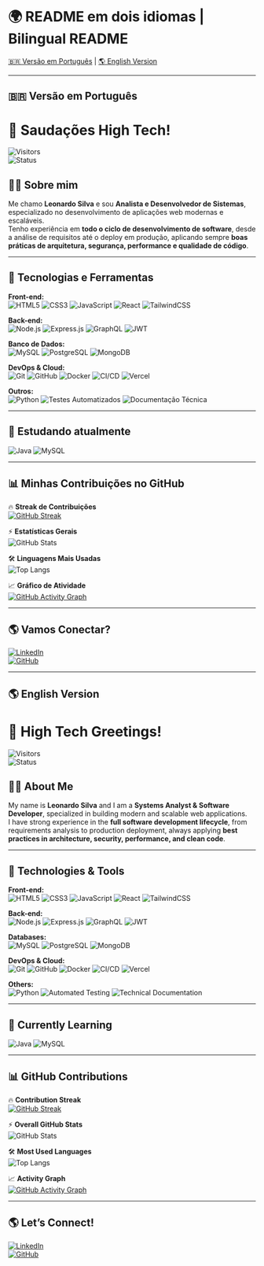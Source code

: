 # 🌍 README em dois idiomas | Bilingual README  

[🇧🇷 Versão em Português](#-versão-em-português) | [🌎 English Version](#-english-version)  

---

## 🇧🇷 Versão em Português  

# 🚀 Saudações High Tech!  

![Visitors](https://komarev.com/ghpvc/?username=LEOTECH47&label=Visualizações&color=0e75b6&style=flat)  
![Status](https://readme-typing-svg.herokuapp.com?font=Fira+Code&pause=1000&color=00F7FF&center=false&vCenter=true&width=500&lines=Construindo+Soluções+High+Tech+⚡;Sempre+Aprendendo+🚀)

## 👨‍💻 Sobre mim

Me chamo **Leonardo Silva** e sou **Analista e Desenvolvedor de Sistemas**, especializado no desenvolvimento de aplicações web modernas e escaláveis.  
Tenho experiência em **todo o ciclo de desenvolvimento de software**, desde a análise de requisitos até o deploy em produção, aplicando sempre **boas práticas de arquitetura, segurança, performance e qualidade de código**.  

---

## 🔧 Tecnologias e Ferramentas  

**Front-end:**  
![HTML5](https://img.shields.io/badge/HTML5-E34F26?style=for-the-badge&logo=html5&logoColor=white) 
![CSS3](https://img.shields.io/badge/CSS3-1572B6?style=for-the-badge&logo=css3&logoColor=white) 
![JavaScript](https://img.shields.io/badge/JavaScript-F7DF1E?style=for-the-badge&logo=javascript&logoColor=black) 
![React](https://img.shields.io/badge/React-20232A?style=for-the-badge&logo=react&logoColor=61DAFB) 
![TailwindCSS](https://img.shields.io/badge/Tailwind_CSS-38B2AC?style=for-the-badge&logo=tailwind-css&logoColor=white)

**Back-end:**  
![Node.js](https://img.shields.io/badge/Node.js-43853D?style=for-the-badge&logo=node.js&logoColor=white) 
![Express.js](https://img.shields.io/badge/Express.js-404D59?style=for-the-badge) 
![GraphQL](https://img.shields.io/badge/GraphQL-E10098?style=for-the-badge&logo=graphql&logoColor=white) 
![JWT](https://img.shields.io/badge/JWT-black?style=for-the-badge&logo=JSON%20web%20tokens)

**Banco de Dados:**  
![MySQL](https://img.shields.io/badge/MySQL-005C84?style=for-the-badge&logo=mysql&logoColor=white) 
![PostgreSQL](https://img.shields.io/badge/PostgreSQL-316192?style=for-the-badge&logo=postgresql&logoColor=white) 
![MongoDB](https://img.shields.io/badge/MongoDB-4EA94B?style=for-the-badge&logo=mongodb&logoColor=white)

**DevOps & Cloud:**  
![Git](https://img.shields.io/badge/Git-F05032?style=for-the-badge&logo=git&logoColor=white) 
![GitHub](https://img.shields.io/badge/GitHub-100000?style=for-the-badge&logo=github&logoColor=white) 
![Docker](https://img.shields.io/badge/Docker-2496ED?style=for-the-badge&logo=docker&logoColor=white) 
![CI/CD](https://img.shields.io/badge/CI%2FCD-000000?style=for-the-badge&logo=githubactions&logoColor=white) 
![Vercel](https://img.shields.io/badge/Vercel-000000?style=for-the-badge&logo=vercel&logoColor=white)

**Outros:**  
![Python](https://img.shields.io/badge/python-3670A0?style=for-the-badge&logo=python&logoColor=ffdd54) 
![Testes Automatizados](https://img.shields.io/badge/Testes%20Automatizados-25A162?style=for-the-badge&logo=testing-library&logoColor=white) 
![Documentação Técnica](https://img.shields.io/badge/Documentação_Técnica-0078D6?style=for-the-badge&logo=readthedocs&logoColor=white)

---

## 📖 Estudando atualmente  

![Java](https://img.shields.io/badge/Java-%23ED8B00.svg?style=for-the-badge&logo=openjdk&logoColor=white) 
![MySQL](https://img.shields.io/badge/MySQL-005C84?style=for-the-badge&logo=mysql&logoColor=white)

---

## 📊 Minhas Contribuições no GitHub  

🔥 **Streak de Contribuições**  
[![GitHub Streak](https://streak-stats.demolab.com/?user=LEOTECH4-PROJECTS&theme=tokyonight&hide_border=true)](https://git.io/streak-stats)

⚡ **Estatísticas Gerais**  
![GitHub Stats](https://github-readme-stats.vercel.app/api?username=LEOTECH-PROJECTS&show_icons=true&theme=tokyonight&hide_border=true&count_private=true)

🛠️ **Linguagens Mais Usadas**  
![Top Langs](https://github-readme-stats.vercel.app/api/top-langs/?username=LEOTECH-PROJECTS&layout=compact&theme=tokyonight&hide_border=true)

📈 **Gráfico de Atividade**  
[![GitHub Activity Graph](https://github-readme-activity-graph.vercel.app/graph?username=LEOTECH-PROJECTS&theme=tokyo-night&hide_border=true)](https://github.com/ashutosh00710/github-readme-activity-graph)

---

## 🌎 Vamos Conectar?  

[![LinkedIn](https://img.shields.io/badge/LinkedIn-%230077B5.svg?style=for-the-badge&logo=linkedin&logoColor=white)](https://br.linkedin.com/in/leonardo-silva-tech1975)  
[![GitHub](https://img.shields.io/badge/GitHub-100000?style=for-the-badge&logo=github&logoColor=white)](https://github.com/LEOTECH-PROJECTS)  

---

## 🌎 English Version  

# 🚀 High Tech Greetings!  

![Visitors](https://komarev.com/ghpvc/?username=LEOTECH47&label=Profile%20Views&color=0e75b6&style=flat)  
![Status](https://readme-typing-svg.herokuapp.com?font=Fira+Code&pause=1000&color=00F7FF&center=false&vCenter=true&width=500&lines=Building+High+Tech+Solutions+⚡;Always+Learning+🚀)

## 👨‍💻 About Me  

My name is **Leonardo Silva** and I am a **Systems Analyst & Software Developer**, specialized in building modern and scalable web applications.  
I have strong experience in the **full software development lifecycle**, from requirements analysis to production deployment, always applying **best practices in architecture, security, performance, and clean code**.  

---

## 🔧 Technologies & Tools  

**Front-end:**  
![HTML5](https://img.shields.io/badge/HTML5-E34F26?style=for-the-badge&logo=html5&logoColor=white) 
![CSS3](https://img.shields.io/badge/CSS3-1572B6?style=for-the-badge&logo=css3&logoColor=white) 
![JavaScript](https://img.shields.io/badge/JavaScript-F7DF1E?style=for-the-badge&logo=javascript&logoColor=black) 
![React](https://img.shields.io/badge/React-20232A?style=for-the-badge&logo=react&logoColor=61DAFB) 
![TailwindCSS](https://img.shields.io/badge/Tailwind_CSS-38B2AC?style=for-the-badge&logo=tailwind-css&logoColor=white)

**Back-end:**  
![Node.js](https://img.shields.io/badge/Node.js-43853D?style=for-the-badge&logo=node.js&logoColor=white) 
![Express.js](https://img.shields.io/badge/Express.js-404D59?style=for-the-badge) 
![GraphQL](https://img.shields.io/badge/GraphQL-E10098?style=for-the-badge&logo=graphql&logoColor=white) 
![JWT](https://img.shields.io/badge/JWT-black?style=for-the-badge&logo=JSON%20web%20tokens)

**Databases:**  
![MySQL](https://img.shields.io/badge/MySQL-005C84?style=for-the-badge&logo=mysql&logoColor=white) 
![PostgreSQL](https://img.shields.io/badge/PostgreSQL-316192?style=for-the-badge&logo=postgresql&logoColor=white) 
![MongoDB](https://img.shields.io/badge/MongoDB-4EA94B?style=for-the-badge&logo=mongodb&logoColor=white)

**DevOps & Cloud:**  
![Git](https://img.shields.io/badge/Git-F05032?style=for-the-badge&logo=git&logoColor=white) 
![GitHub](https://img.shields.io/badge/GitHub-100000?style=for-the-badge&logo=github&logoColor=white) 
![Docker](https://img.shields.io/badge/Docker-2496ED?style=for-the-badge&logo=docker&logoColor=white) 
![CI/CD](https://img.shields.io/badge/CI%2FCD-000000?style=for-the-badge&logo=githubactions&logoColor=white) 
![Vercel](https://img.shields.io/badge/Vercel-000000?style=for-the-badge&logo=vercel&logoColor=white)

**Others:**  
![Python](https://img.shields.io/badge/python-3670A0?style=for-the-badge&logo=python&logoColor=ffdd54) 
![Automated Testing](https://img.shields.io/badge/Automated%20Testing-25A162?style=for-the-badge&logo=testing-library&logoColor=white) 
![Technical Documentation](https://img.shields.io/badge/Technical_Documentation-0078D6?style=for-the-badge&logo=readthedocs&logoColor=white)

---

## 📖 Currently Learning  

![Java](https://img.shields.io/badge/Java-%23ED8B00.svg?style=for-the-badge&logo=openjdk&logoColor=white) 
![MySQL](https://img.shields.io/badge/MySQL-005C84?style=for-the-badge&logo=mysql&logoColor=white)

---

## 📊 GitHub Contributions  

🔥 **Contribution Streak**  
[![GitHub Streak](https://streak-stats.demolab.com/?user=LEOTECH-PROJECTS&theme=tokyonight&hide_border=true)](https://git.io/streak-stats)

⚡ **Overall GitHub Stats**  
![GitHub Stats](https://github-readme-stats.vercel.app/api?username=LEOTECH-PROJECTS&show_icons=true&theme=tokyonight&hide_border=true&count_private=true)

🛠️ **Most Used Languages**  
![Top Langs](https://github-readme-stats.vercel.app/api/top-langs/?username=LEOTECH-PROJECTS&layout=compact&theme=tokyonight&hide_border=true)

📈 **Activity Graph**  
[![GitHub Activity Graph](https://github-readme-activity-graph.vercel.app/graph?username=LEOTECH-PROJECTS&theme=tokyo-night&hide_border=true)](https://github.com/ashutosh00710/github-readme-activity-graph)

---

## 🌎 Let’s Connect!  

[![LinkedIn](https://img.shields.io/badge/LinkedIn-%230077B5.svg?style=for-the-badge&logo=linkedin&logoColor=white)](https://br.linkedin.com/in/leonardo-silva-tech1975)  
[![GitHub](https://img.shields.io/badge/GitHub-100000?style=for-the-badge&logo=github&logoColor=white)](https://github.com/LEOTECH-PROJECTS)  
